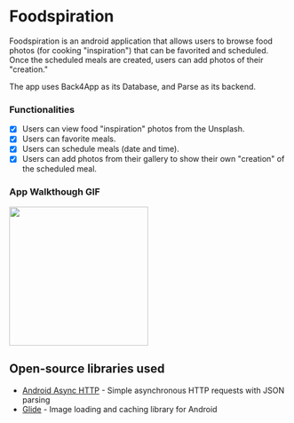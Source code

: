 # Foodspiration
Foodspiration is an android application that allows users to browse food photos (for cooking "inspiration") that can be favorited and scheduled. Once the scheduled meals are created, users can add photos of their "creation." 

The app uses Back4App as its Database, and Parse as its backend. 

### Functionalities
- [x] Users can view food "inspiration" photos from the Unsplash.
- [x] Users can favorite meals.
- [x] Users can schedule meals (date and time).
- [x] Users can add photos from their gallery to show their own "creation" of the scheduled meal.

### App Walkthough GIF

<img src="foodspiration-gif.gif" width=250><br>

## Open-source libraries used
- [Android Async HTTP](https://github.com/codepath/CPAsyncHttpClient) - Simple asynchronous HTTP requests with JSON parsing
- [Glide](https://github.com/bumptech/glide) - Image loading and caching library for Android

